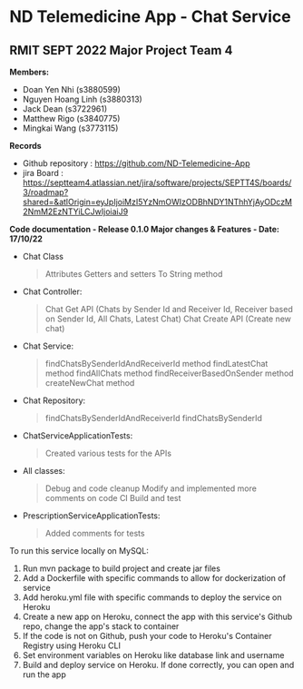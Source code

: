 <h1>ND Telemedicine App - Chat Service</h1>
<h2>RMIT SEPT 2022 Major Project Team 4</h2>

**Members:** 
- Doan Yen Nhi (s3880599)   
- Nguyen Hoang Linh (s3880313)
- Jack Dean (s3722961)
- Matthew Rigo (s3840775)
- Mingkai Wang (s3773115)

**Records**
- Github repository : https://github.com/ND-Telemedicine-App
- jira Board : https://septteam4.atlassian.net/jira/software/projects/SEPTT4S/boards/3/roadmap?shared=&atlOrigin=eyJpIjoiMzI5YzNmOWIzODBhNDY1NThhYjAyODczM2NmM2EzNTYiLCJwIjoiaiJ9

**Code documentation - Release 0.1.0 Major changes & Features - Date: 17/10/22**
- Chat Class
  > Attributes
  > Getters and setters
  > To String method
- Chat Controller:
  > Chat Get API (Chats by Sender Id and Receiver Id, Receiver based on Sender Id, All Chats, Latest Chat)
  > Chat Create API (Create new chat)
- Chat Service:
  > findChatsBySenderIdAndReceiverId method
  > findLatestChat method
  > findAllChats method
  > findReceiverBasedOnSender method
  > createNewChat method
- Chat Repository:
  > findChatsBySenderIdAndReceiverId
  > findChatsBySenderId
- ChatServiceApplicationTests:
  > Created various tests for the APIs

- All classes:
  > Debug and code cleanup
  > Modify and implemented more comments on code
  > CI Build and test
- PrescriptionServiceApplicationTests:
  > Added comments for tests

To run this service locally on MySQL:

1. Run mvn package to build project and create jar files
2. Add a Dockerfile with specific commands to allow for dockerization of service
3. Add heroku.yml file with specific commands to deploy the service on Heroku
4. Create a new app on Heroku, connect the app with this service's Github repo, change the app's stack to container
5. If the code is not on Github, push your code to Heroku's Container Registry using Heroku CLI
6. Set environment variables on Heroku like database link and username
7. Build and deploy service on Heroku. If done correctly, you can open and run the app

